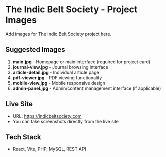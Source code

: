 # The Indic Belt Society - Project Images

Add images for The Indic Belt Society project here.

## Suggested Images

1. **main.jpg** - Homepage or main interface (required for project card)
2. **journal-view.jpg** - Journal browsing interface
3. **article-detail.jpg** - Individual article page
4. **pdf-viewer.jpg** - PDF viewing functionality
5. **mobile-view.jpg** - Mobile responsive design
6. **admin-panel.jpg** - Admin/content management interface (if applicable)

## Live Site
- URL: https://indicbeltsociety.com
- You can take screenshots directly from the live site

## Tech Stack
- React, Vite, PHP, MySQL, REST API
